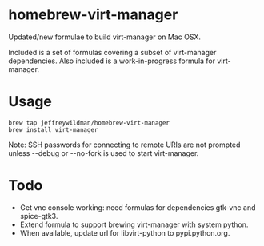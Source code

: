homebrew-virt-manager
=====================

Updated/new formulae to build virt-manager on Mac OSX.

Included is a set of formulas covering a subset of virt-manager dependencies.
Also included is a work-in-progress formula for virt-manager.

# Usage

	brew tap jeffreywildman/homebrew-virt-manager
	brew install virt-manager

Note: SSH passwords for connecting to remote URIs are not prompted unless --debug or --no-fork is used to start virt-manager.

# Todo

* Get vnc console working: need formulas for dependencies gtk-vnc and spice-gtk3.
* Extend formula to support brewing virt-manager with system python.
* When available, update url for libvirt-python to pypi.python.org.
